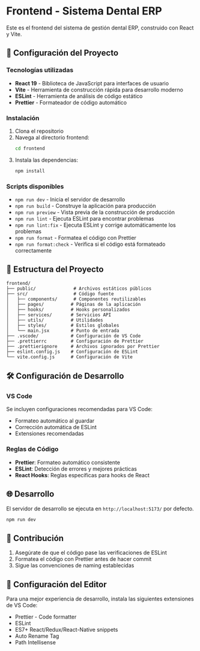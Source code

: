 # Frontend - Sistema Dental ERP

Este es el frontend del sistema de gestión dental ERP, construido con React y Vite.

## 🚀 Configuración del Proyecto

### Tecnologías utilizadas

- **React 19** - Biblioteca de JavaScript para interfaces de usuario
- **Vite** - Herramienta de construcción rápida para desarrollo moderno
- **ESLint** - Herramienta de análisis de código estático
- **Prettier** - Formateador de código automático

### Instalación

1. Clona el repositorio
2. Navega al directorio frontend:
   ```bash
   cd frontend
   ```
3. Instala las dependencias:
   ```bash
   npm install
   ```

### Scripts disponibles

- `npm run dev` - Inicia el servidor de desarrollo
- `npm run build` - Construye la aplicación para producción
- `npm run preview` - Vista previa de la construcción de producción
- `npm run lint` - Ejecuta ESLint para encontrar problemas
- `npm run lint:fix` - Ejecuta ESLint y corrige automáticamente los problemas
- `npm run format` - Formatea el código con Prettier
- `npm run format:check` - Verifica si el código está formateado correctamente

## 📁 Estructura del Proyecto

```
frontend/
├── public/              # Archivos estáticos públicos
├── src/                 # Código fuente
│   ├── components/      # Componentes reutilizables
│   ├── pages/          # Páginas de la aplicación
│   ├── hooks/          # Hooks personalizados
│   ├── services/       # Servicios API
│   ├── utils/          # Utilidades
│   ├── styles/         # Estilos globales
│   └── main.jsx        # Punto de entrada
├── .vscode/            # Configuración de VS Code
├── .prettierrc         # Configuración de Prettier
├── .prettierignore     # Archivos ignorados por Prettier
├── eslint.config.js    # Configuración de ESLint
└── vite.config.js      # Configuración de Vite
```

## 🛠️ Configuración de Desarrollo

### VS Code

Se incluyen configuraciones recomendadas para VS Code:

- Formateo automático al guardar
- Corrección automática de ESLint
- Extensiones recomendadas

### Reglas de Código

- **Prettier**: Formateo automático consistente
- **ESLint**: Detección de errores y mejores prácticas
- **React Hooks**: Reglas específicas para hooks de React

## 🌐 Desarrollo

El servidor de desarrollo se ejecuta en `http://localhost:5173/` por defecto.

```bash
npm run dev
```

## 📝 Contribución

1. Asegúrate de que el código pase las verificaciones de ESLint
2. Formatea el código con Prettier antes de hacer commit
3. Sigue las convenciones de naming establecidas

## 🔧 Configuración del Editor

Para una mejor experiencia de desarrollo, instala las siguientes extensiones de VS Code:

- Prettier - Code formatter
- ESLint
- ES7+ React/Redux/React-Native snippets
- Auto Rename Tag
- Path Intellisense

